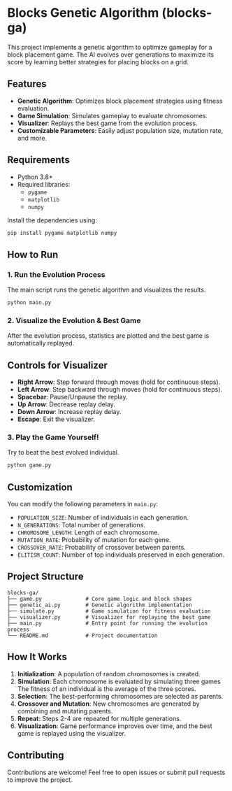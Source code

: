 # Blocks Genetic Algorithm (blocks-ga)

This project implements a genetic algorithm to optimize gameplay for a block placement game. The AI evolves over generations to maximize its score by learning better strategies for placing blocks on a grid.

## Features
- **Genetic Algorithm**: Optimizes block placement strategies using fitness evaluation.
- **Game Simulation**: Simulates gameplay to evaluate chromosomes.
- **Visualizer**: Replays the best game from the evolution process.
- **Customizable Parameters**: Easily adjust population size, mutation rate, and more.

## Requirements
- Python 3.8+
- Required libraries:
  - `pygame`
  - `matplotlib`
  - `numpy`

Install the dependencies using:
```bash
pip install pygame matplotlib numpy
```

## How to Run

### 1. Run the Evolution Process
The main script runs the genetic algorithm and visualizes the results.
```bash
python main.py
```

### 2. Visualize the Evolution & Best Game
After the evolution process, statistics are plotted and the best game is automatically replayed.

## Controls for Visualizer
- **Right Arrow**: Step forward through moves (hold for continuous steps).
- **Left Arrow**: Step backward through moves (hold for continuous steps).
- **Spacebar**: Pause/Unpause the replay.
- **Up Arrow**: Decrease replay delay.
- **Down Arrow**: Increase replay delay.
- **Escape**: Exit the visualizer.

### 3. Play the Game Yourself!
Try to beat the best evolved individual.
```bash
python game.py
```

## Customization
You can modify the following parameters in `main.py`:
- `POPULATION_SIZE`: Number of individuals in each generation.
- `N_GENERATIONS`: Total number of generations.
- `CHROMOSOME_LENGTH`: Length of each chromosome.
- `MUTATION_RATE`: Probability of mutation for each gene.
- `CROSSOVER_RATE`: Probability of crossover between parents.
- `ELITISM_COUNT`: Number of top individuals preserved in each generation.

## Project Structure
```
blocks-ga/
├── game.py              # Core game logic and block shapes
├── genetic_ai.py        # Genetic algorithm implementation
├── simulate.py          # Game simulation for fitness evaluation
├── visualizer.py        # Visualizer for replaying the best game
├── main.py              # Entry point for running the evolution process
└── README.md            # Project documentation
```

## How It Works
1. **Initialization**: A population of random chromosomes is created.
2. **Simulation**: Each chromosome is evaluated by simulating three games The fitness of an individual is the average of the three scores.
3. **Selection**: The best-performing chromosomes are selected as parents.
4. **Crossover and Mutation**: New chromosomes are generated by combining and mutating parents.
5. **Repeat**: Steps 2-4 are repeated for multiple generations.
6. **Visualization**: Game performance improves over time, and the best game is replayed using the visualizer.

## Contributing
Contributions are welcome! Feel free to open issues or submit pull requests to improve the project.